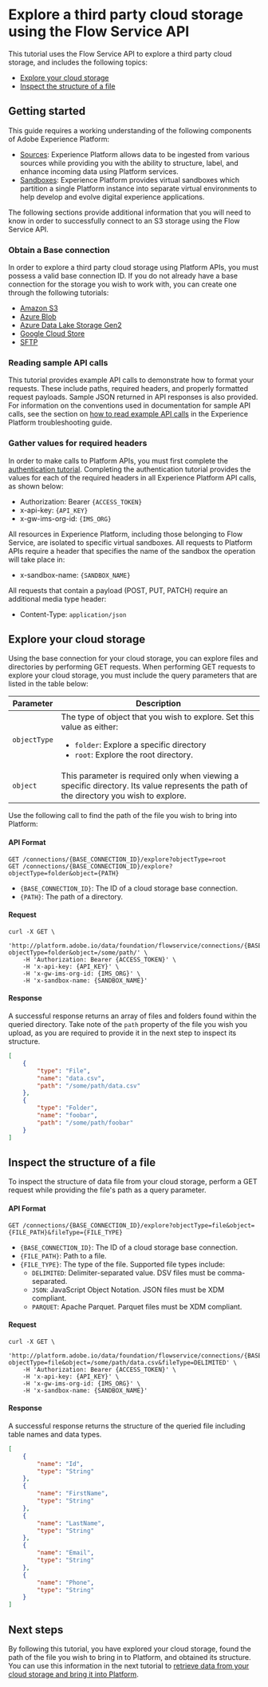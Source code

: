 # Explore a third party cloud storage using the Flow Service API

This tutorial uses the Flow Service API to explore a third party cloud storage, and includes the following topics:

*   [Explore your cloud storage](#explore-your-cloud-storage)
*   [Inspect the structure of a file](#inspect-the-structure-of-a-file)

## Getting started

This guide requires a working understanding of the following components of Adobe Experience Platform:

*   [Sources](../../../../technical_overview/acp_connectors_overview/acp-connectors-overview.md): Experience Platform allows data to be ingested from various sources while providing you with the ability to structure, label, and enhance incoming data using Platform services.
*   [Sandboxes](../../../../technical_overview/sandboxes/sandboxes-overview.md): Experience Platform provides virtual sandboxes which partition a single Platform instance into separate virtual environments to help develop and evolve digital experience applications.

The following sections provide additional information that you will need to know in order to successfully connect to an S3 storage using the Flow Service API.

### Obtain a Base connection

In order to explore a third party cloud storage using Platform APIs, you must possess a valid base connection ID. If you do not already have a base connection for the storage you wish to work with, you can create one through the following tutorials:

*   [Amazon S3](./s3-api-tutorial.md)
*   [Azure Blob](./blob-api-tutorial.md)
*   [Azure Data Lake Storage Gen2](./adls-gen2-api-tutorial.md)
*   [Google Cloud Store](./google-cloud-api-tutorial.md)
*   [SFTP](./sftp-api-tutorial.md)

### Reading sample API calls

This tutorial provides example API calls to demonstrate how to format your requests. These include paths, required headers, and properly formatted request payloads. Sample JSON returned in API responses is also provided. For information on the conventions used in documentation for sample API calls, see the section on [how to read example API calls](../../../technical_overview/platform_faq_and_troubleshooting/platform_faq_and_troubleshooting.md#how-do-i-format-an-api-request) in the Experience Platform troubleshooting guide.

### Gather values for required headers

In order to make calls to Platform APIs, you must first complete the [authentication tutorial](../../../authenticate_to_acp_tutorial/authenticate_to_acp_tutorial.md). Completing the authentication tutorial provides the values for each of the required headers in all Experience Platform API calls, as shown below:

*   Authorization: Bearer `{ACCESS_TOKEN}`
*   x-api-key: `{API_KEY}`
*   x-gw-ims-org-id: `{IMS_ORG}`

All resources in Experience Platform, including those belonging to Flow Service, are isolated to specific virtual sandboxes. All requests to Platform APIs require a header that specifies the name of the sandbox the operation will take place in:

*   x-sandbox-name: `{SANDBOX_NAME}`

All requests that contain a payload (POST, PUT, PATCH) require an additional media type header:

*   Content-Type: `application/json`

## Explore your cloud storage

Using the base connection for your cloud storage, you can explore files and directories by performing GET requests. When performing GET requests to explore your cloud storage, you must include the query parameters that are listed in the table below:

| Parameter | Description |
| --------- | ----------- |
| `objectType` | The type of object that you wish to explore. Set this value as either: <ul><li>`folder`: Explore a specific directory</li><li>`root`: Explore the root directory.</li></ul> |
| `object` | This parameter is required only when viewing a specific directory. Its value represents the path of the directory you wish to explore. |

Use the following call to find the path of the file you wish to bring into Platform:

#### API Format

```http
GET /connections/{BASE_CONNECTION_ID}/explore?objectType=root
GET /connections/{BASE_CONNECTION_ID}/explore?objectType=folder&object={PATH}
```

*   `{BASE_CONNECTION_ID}`: The ID of a cloud storage base connection.
*   `{PATH}`: The path of a directory.

#### Request

```shell
curl -X GET \
    'http://platform.adobe.io/data/foundation/flowservice/connections/{BASE_CONNECTION_ID}/explore?objectType=folder&object=/some/path/' \
    -H 'Authorization: Bearer {ACCESS_TOKEN}' \
    -H 'x-api-key: {API_KEY}' \
    -H 'x-gw-ims-org-id: {IMS_ORG}' \
    -H 'x-sandbox-name: {SANDBOX_NAME}'
```

#### Response

A successful response returns an array of files and folders found within the queried directory. Take note of the `path` property of the file you wish you upload, as you are required to provide it in the next step to inspect its structure.

```json
[
    {
        "type": "File",
        "name": "data.csv",
        "path": "/some/path/data.csv"
    },
    {
        "type": "Folder",
        "name": "foobar",
        "path": "/some/path/foobar"
    }
]
```

## Inspect the structure of a file

To inspect the structure of data file from your cloud storage, perform a GET request while providing the file's path as a query parameter.

#### API Format

```http
GET /connections/{BASE_CONNECTION_ID}/explore?objectType=file&object={FILE_PATH}&fileType={FILE_TYPE}
```

*   `{BASE_CONNECTION_ID}`: The ID of a cloud storage base connection.
*   `{FILE_PATH}`: Path to a file.
*   `{FILE_TYPE}`: The type of the file. Supported file types include:
    *   `DELIMITED`: Delimiter-separated value. DSV files must be comma-separated.
    *   `JSON`: JavaScript Object Notation. JSON files must be XDM compliant.
    *   `PARQUET`: Apache Parquet. Parquet files must be XDM compliant.

#### Request

```shell
curl -X GET \
    'http://platform.adobe.io/data/foundation/flowservice/connections/{BASE_CONNECTION_ID}/explore?objectType=file&object=/some/path/data.csv&fileType=DELIMITED' \
    -H 'Authorization: Bearer {ACCESS_TOKEN}' \
    -H 'x-api-key: {API_KEY}' \
    -H 'x-gw-ims-org-id: {IMS_ORG}' \
    -H 'x-sandbox-name: {SANDBOX_NAME}'
```

#### Response

A successful response returns the structure of the queried file including table names and data types.

```json
[
    {
        "name": "Id",
        "type": "String"
    },
    {
        "name": "FirstName",
        "type": "String"
    },
    {
        "name": "LastName",
        "type": "String"
    },
    {
        "name": "Email",
        "type": "String"
    },
    {
        "name": "Phone",
        "type": "String"
    }
]
```

## Next steps

By following this tutorial, you have explored your cloud storage, found the path of the file you wish to bring in to Platform, and obtained its structure. You can use this information in the next tutorial to [retrieve data from your cloud storage and bring it into Platform](./retrieve-cloud-storage-api-tutorial.md).